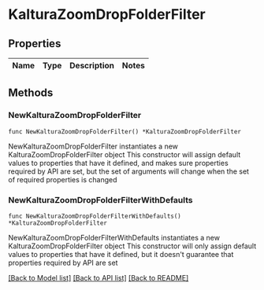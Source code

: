 # KalturaZoomDropFolderFilter

## Properties

Name | Type | Description | Notes
------------ | ------------- | ------------- | -------------

## Methods

### NewKalturaZoomDropFolderFilter

`func NewKalturaZoomDropFolderFilter() *KalturaZoomDropFolderFilter`

NewKalturaZoomDropFolderFilter instantiates a new KalturaZoomDropFolderFilter object
This constructor will assign default values to properties that have it defined,
and makes sure properties required by API are set, but the set of arguments
will change when the set of required properties is changed

### NewKalturaZoomDropFolderFilterWithDefaults

`func NewKalturaZoomDropFolderFilterWithDefaults() *KalturaZoomDropFolderFilter`

NewKalturaZoomDropFolderFilterWithDefaults instantiates a new KalturaZoomDropFolderFilter object
This constructor will only assign default values to properties that have it defined,
but it doesn't guarantee that properties required by API are set


[[Back to Model list]](../README.md#documentation-for-models) [[Back to API list]](../README.md#documentation-for-api-endpoints) [[Back to README]](../README.md)



